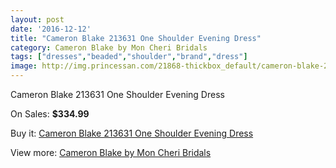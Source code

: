 ```yaml
---
layout: post
date: '2016-12-12'
title: "Cameron Blake 213631 One Shoulder Evening Dress"
category: Cameron Blake by Mon Cheri Bridals
tags: ["dresses","beaded","shoulder","brand","dress"]
image: http://img.princessan.com/21868-thickbox_default/cameron-blake-213631-one-shoulder-evening-dress.jpg
---
```

Cameron Blake 213631 One Shoulder Evening Dress

On Sales: **$334.99**
<a href="https://www.princessan.com/en/9933-cameron-blake-213631-one-shoulder-evening-dress.html"><amp-img layout="responsive" width="600" height="600" src="//img.princessan.com/21868-thickbox_default/cameron-blake-213631-one-shoulder-evening-dress.jpg" alt="Cameron Blake 213631 One Shoulder Evening Dress 0" /></a>

Buy it: [Cameron Blake 213631 One Shoulder Evening Dress](https://www.princessan.com/en/9933-cameron-blake-213631-one-shoulder-evening-dress.html "Cameron Blake 213631 One Shoulder Evening Dress")

View more: [Cameron Blake by Mon Cheri Bridals](https://www.princessan.com/en/79- "Cameron Blake by Mon Cheri Bridals")